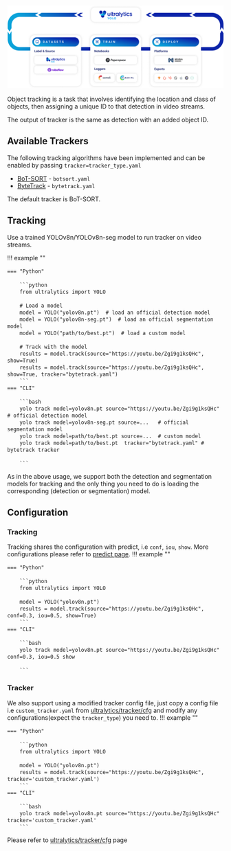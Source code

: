 <img width="1024" src="https://github.com/ultralytics/assets/raw/main/yolov8/banner-integrations.png">

Object tracking is a task that involves identifying the location and class of objects, then assigning a unique ID to
that detection in video streams.

The output of tracker is the same as detection with an added object ID.

## Available Trackers

The following tracking algorithms have been implemented and can be enabled by passing `tracker=tracker_type.yaml`

* [BoT-SORT](https://github.com/NirAharon/BoT-SORT) - `botsort.yaml`
* [ByteTrack](https://github.com/ifzhang/ByteTrack) - `bytetrack.yaml`

The default tracker is BoT-SORT.

## Tracking

Use a trained YOLOv8n/YOLOv8n-seg model to run tracker on video streams.

!!! example ""

    === "Python"
    
        ```python
        from ultralytics import YOLO
        
        # Load a model
        model = YOLO("yolov8n.pt")  # load an official detection model
        model = YOLO("yolov8n-seg.pt")  # load an official segmentation model
        model = YOLO("path/to/best.pt")  # load a custom model
        
        # Track with the model
        results = model.track(source="https://youtu.be/Zgi9g1ksQHc", show=True) 
        results = model.track(source="https://youtu.be/Zgi9g1ksQHc", show=True, tracker="bytetrack.yaml") 
        ```
    === "CLI"
    
        ```bash
        yolo track model=yolov8n.pt source="https://youtu.be/Zgi9g1ksQHc"  # official detection model
        yolo track model=yolov8n-seg.pt source=...   # official segmentation model
        yolo track model=path/to/best.pt source=...  # custom model
        yolo track model=path/to/best.pt  tracker="bytetrack.yaml" # bytetrack tracker

        ```

As in the above usage, we support both the detection and segmentation models for tracking and the only thing you need to
do is loading the corresponding (detection or segmentation) model.

## Configuration

### Tracking

Tracking shares the configuration with predict, i.e `conf`, `iou`, `show`. More configurations please refer
to [predict page](https://docs.ultralytics.com/cfg/#prediction).
!!! example ""

    === "Python"
    
        ```python
        from ultralytics import YOLO
        
        model = YOLO("yolov8n.pt")
        results = model.track(source="https://youtu.be/Zgi9g1ksQHc", conf=0.3, iou=0.5, show=True) 
        ```
    === "CLI"
    
        ```bash
        yolo track model=yolov8n.pt source="https://youtu.be/Zgi9g1ksQHc" conf=0.3, iou=0.5 show

        ```

### Tracker

We also support using a modified tracker config file, just copy a config file i.e `custom_tracker.yaml`
from [ultralytics/tracker/cfg](https://github.com/ultralytics/ultralytics/tree/main/ultralytics/tracker/cfg) and modify
any configurations(expect the `tracker_type`) you need to.
!!! example ""

    === "Python"
    
        ```python
        from ultralytics import YOLO
        
        model = YOLO("yolov8n.pt")
        results = model.track(source="https://youtu.be/Zgi9g1ksQHc", tracker='custom_tracker.yaml') 
        ```
    === "CLI"
    
        ```bash
        yolo track model=yolov8n.pt source="https://youtu.be/Zgi9g1ksQHc" tracker='custom_tracker.yaml'
        ```

Please refer to [ultralytics/tracker/cfg](https://github.com/ultralytics/ultralytics/tree/main/ultralytics/tracker/cfg)
page

